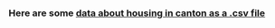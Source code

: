 ### Here are some [data about housing in canton as a .csv file](https://raw.githubusercontent.com/NoCoRUG/NoCoRUG.github.io/master/Cantonhousing.csv)

